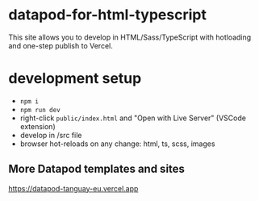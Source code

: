 # datapod-for-html-typescript

This site allows you to develop in HTML/Sass/TypeScript with hotloading and one-step publish to Vercel.

# development setup

- `npm i`
- `npm run dev` 
- right-click `public/index.html` and "Open with Live Server" (VSCode extension)
- develop in /src file
- browser hot-reloads on any change: html, ts, scss, images

## More Datapod templates and sites

https://datapod-tanguay-eu.vercel.app

